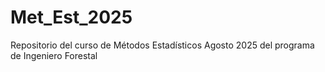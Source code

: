 # Met_Est_2025
Repositorio del curso de Métodos Estadísticos Agosto 2025 del programa de Ingeniero Forestal

